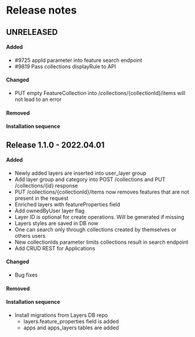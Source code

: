 # Release notes

## UNRELEASED

#### Added
- #9725 appId parameter into feature search endpoint
- #9819 Pass collections displayRule to API

#### Changed
- PUT empty FeatureCollection into /collections/{collectionId}/items will not lead to an error

#### Removed

#### Installation sequence



## Release 1.1.0 - 2022.04.01

#### Added
- Newly added layers are inserted into user_layer group 
- Add layer group and category into POST /collections and PUT /collections/{id} response 
- PUT /collections/{collectionId}/items now removes features that are not present in the request
- Enriched layers with featureProperties field
- Add ownedByUser layer flag
- Layer ID is optional for create operations. Will be generated if missing
- Layers styles are saved in DB now
- One can search only through collections created by themselves or others users
- New collectionIds parameter limits collections result in search endpoint
- Add CRUD REST for Applications

#### Changed
- Bug fixes

#### Removed

#### Installation sequence
- Install migrations from Layers DB repo
  - layers.feature_properties field is added 
  - apps and apps_layers tables are added
